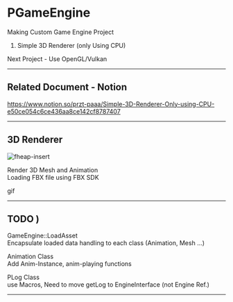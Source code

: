 # PGameEngine
Making Custom Game Engine Project  

1) Simple 3D Renderer (only Using CPU)
  
Next Project - Use OpenGL/Vulkan  


------------
## Related Document - Notion  
  
https://www.notion.so/przt-paaa/Simple-3D-Renderer-Only-using-CPU-e50ce054c6ce436aa8ce142cf8787407
  
------------
## 3D Renderer

![fheap-insert](./image/fheap-insert.gif)  

    
Render 3D Mesh and Animation  
Loading FBX file using FBX SDK  
  
  gif
  
------------

## TODO )

GameEngine::LoadAsset  
Encapsulate loaded data handling to each class (Animation, Mesh ...)  
  
Animation Class  
Add Anim-Instance, anim-playing functions  
  
PLog Class  
use Macros, Need to move getLog to EngineInterface (not Engine Ref.)  
  
------------
